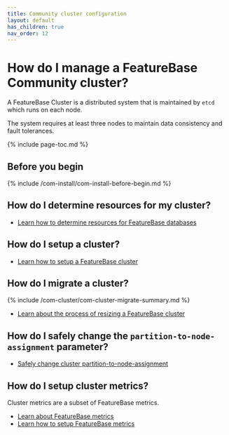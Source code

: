 ```yaml
---
title: Community cluster configuration
layout: default
has_children: true
nav_order: 12
---
```

# How do I manage a FeatureBase Community cluster?

A FeatureBase Cluster is a distributed system that is maintained by `etcd` which runs on each node.

The system requires at least three nodes to maintain data consistency and fault tolerances. <!--from https://stackoverflowteams.com/c/molecula/questions/179-->

<!-- From glossary

Shard
Records are sharded on a preset width. Shards are operated on in parallel and are evenly distributed across the cluster via a consistent hash.

ShardWidth
This is the number of records in a shard. ShardWidth defaults to 2^20 or about one million. It can be modified, but only at compile time, and before ingesting any data.
-->

{% include page-toc.md %}

## Before you begin
{% include /com-install/com-install-before-begin.md %}

## How do I determine resources for my cluster?

* [Learn how to determine resources for FeatureBase databases](/docs/concepts/old-size-featurebase-database)

## How do I setup a cluster?

* [Learn how to setup a FeatureBase cluster](/docs/community/com-cluster/com-cluster-setup)

## How do I migrate a cluster?

{% include /com-cluster/com-cluster-migrate-summary.md %}

* [Learn about the process of resizing a FeatureBase cluster](/docs/community/com-cluster/com-cluster-migrate)

## How do I safely change the `partition-to-node-assignment` parameter?

* [Safely change cluster partition-to-node-assignment](/docs/community/com-cluster/com-cluster-change-partition-node)

## How do I setup cluster metrics?

Cluster metrics are a subset of FeatureBase metrics.

* [Learn about FeatureBase metrics](/docs/community/com-monitoring/com-monitoring-metrics-fb#cluster-metrics)
* [Learn how to setup FeatureBase metrics](/docs/community/com-monitoring/com-monitoring-metrics-runtime-enable)
